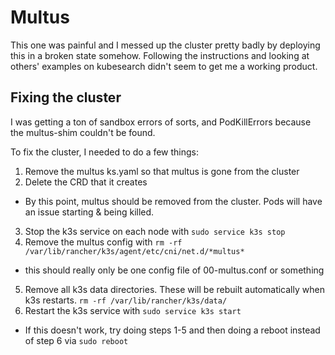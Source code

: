# Multus
This one was painful and I messed up the cluster pretty badly by deploying this in a broken state somehow. Following the instructions and looking at others' examples on kubesearch didn't seem to get me a working product. 

## Fixing the cluster
I was getting a ton of sandbox errors of sorts, and PodKillErrors because the multus-shim couldn't be found.

To fix the cluster, I needed to do a few things:
1. Remove the multus ks.yaml so that multus is gone from the cluster
2. Delete the CRD that it creates

* By this point, multus should be removed from the cluster. Pods will have an issue starting & being killed.

3. Stop the k3s service on each node with `sudo service k3s stop`
4. Remove the multus config with `rm -rf  /var/lib/rancher/k3s/agent/etc/cni/net.d/*multus*`
* this should really only be one config file of 00-multus.conf or something
5. Remove all k3s data directories. These will be rebuilt automatically when k3s restarts.  `rm -rf /var/lib/rancher/k3s/data/`
6. Restart the k3s service with `sudo service k3s start`
* If this doesn't work, try doing steps 1-5 and then doing a reboot instead of step 6 via `sudo reboot`
